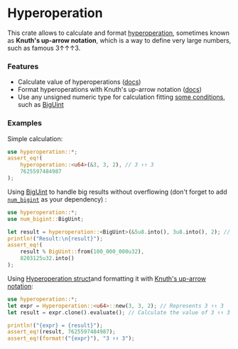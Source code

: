  

# Hyperoperation

This crate allows to calculate and format [hyperoperation](https://en.wikipedia.org/wiki/Hyperoperation), sometimes known as **Knuth's up-arrow notation**, which is a way to define very large numbers, such as famous 3↑↑↑3.

### Features


- Calculate value of hyperoperations ([docs](https://docs.rs/hyperoperation/latest/hyperoperation/fn.hyperoperation.html))
- Format hyperoperations with Knuth's up-arrow notation ([docs](https://docs.rs/hyperoperation/latest/hyperoperation/struct.Hyperoperation.html#method.fmt))
- Use any unsigned numeric type for calculation fitting [some conditions](https://docs.rs/hyperoperation/latest/hyperoperation/trait.NumForKnuth.html), such as [BigUint](https://docs.rs/num-bigint/latest/num_bigint/struct.BigUint.html)

### Examples

Simple calculation:

```rust
use hyperoperation::*; 
assert_eq!(
    hyperoperation::<u64>(&3, 3, 2), // 3 ↑↑ 3
    7625597484987
);
```



Using [BigUint](https://docs.rs/num-bigint/latest/num_bigint/struct.BigUint.html) to handle big results without overflowing (don't forget to add [`num_bigint`](https://lib.rs/crates/num-bigint) as your dependency) :

```rust
use hyperoperation::*; 
use num_bigint::BigUint;

let result = hyperoperation::<BigUint>(&5u8.into(), 3u8.into(), 2); // 5 ↑↑ 3
println!("Result:\n{result}");
assert_eq!(
    result % BigUint::from(100_000_000u32),
    8203125u32.into()
);
```



Using [Hyperoperation struct](https://docs.rs/hyperoperation/latest/hyperoperation/struct.Hyperoperation.html)and formatting it with [Knuth's up-arrow notation](https://en.wikipedia.org/wiki/Knuth%27s_up-arrow_notation):

```rust
use hyperoperation::*;
let expr = Hyperoperation::<u64>::new(3, 3, 2); // Represents 3 ↑↑ 3
let result = expr.clone().evaluate(); // Calculate the value of 3 ↑↑ 3

println!("{expr} = {result}");
assert_eq!(result, 7625597484987);
assert_eq!(format!("{expr}"), "3 ↑↑ 3");
```

